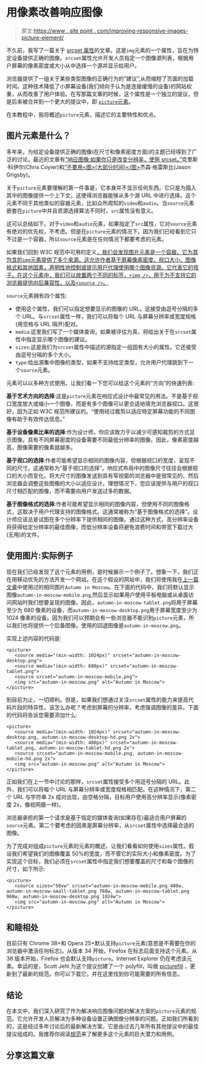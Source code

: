 # 用像素改善响应图像

> 原文:[https://www . site point . com/improving-responsive-images-picture-element/](https://www.sitepoint.com/improving-responsive-images-picture-element/)

不久前，我写了一篇关于 [srcset 属性](https://www.sitepoint.com/responsive-images-part-1-using-srcset/)的文章。这是`img`元素的一个属性，旨在为特定设备提供正确的图像。`srcset`属性允许开发人员指定一个图像源列表，根据用户屏幕的像素密度或大小从中选择一个源并显示给用户。

浏览器提供了一组关于某些类型图像的正确行为的“建议”,从而缩短了页面的加载时间。这种技术降低了小屏幕设备(我们倾向于认为是连接缓慢的设备)的网站权重，从而改善了用户体验。在写那篇文章的时候，这个属性是一个独立的提议，但是后来被合并到一个更大的提议中，即 [`picture`元素](https://html.spec.whatwg.org/multipage/embedded-content.html#the-picture-element)。

在本教程中，我将概述`picture`元素，描述它的主要特性和优点。

## 图片元素是什么？

多年来，为给定设备提供正确的图像(在尺寸和像素密度方面)的主题已经得到了广泛的讨论。最近的文章有[“响应图像:如果你只是改变分辨率，使用 srcset。”](http://css-tricks.com/responsive-images-youre-just-changing-resolutions-use-srcset/)克里斯·科伊尔(Chris Coyier)和[“不要用<图>(大部分时间)</图>](http://blog.cloudfour.com/dont-use-picture-most-of-the-time/)杰森·格雷斯比(Jason Grigsby)。

关于`picture`元素要理解的第一件事是，它本身并不显示任何东西。它只是为插入其中的图像提供一个上下文，这使得浏览器能够从多个源 URL 中进行选择。这个元素不同于其他类似的容器元素，比如众所周知的`video`和`audio`。当`source`元素嵌套在`picture`中并且资源选择算法不同时，`src`属性没有意义。

这可以总结如下。对于`video`和`audio`元素，如果指定了`src`属性，它对`source`元素有绝对的优先权，不考虑。但是在`picture`元素的情况下，因为我们已经看到它只不过是一个容器，所以`source`元素是在任何情况下都要考虑的元素。

如果我们回到 W3C 规范中可用的定义[，我们会发现图片元素是一个容器，它为其包含的`img`元素提供了多个来源。这允许作者基于屏幕像素密度、视口大小、图像格式和其他因素，声明性地控制或提示用户代理使用哪个图像资源。它代表它的孩子。在这个元素中，我们可以放置两个不同的标签，`<img />`，用于为不支持它的浏览器提供向后兼容性，以及`<source />`。](https://html.spec.whatwg.org/multipage/embedded-content.html#the-picture-element)

`source`元素拥有四个属性:

*   使用这个属性，我们可以指定想要显示的图像的 URL。这接受由逗号分隔的多个 URL。与`srcset`属性一样，我们可以将每个 URL 与屏幕分辨率或宽度规格(用空格与 URL 隔开)配对。
*   `media`:这里我们写了一个媒体查询，如果被评估为真，将给出关于在`srcset`属性中指定显示哪个图像的建议。
*   `sizes`:这是我们为`srcset`属性中描述的源指定一组固有大小的属性。它还接受由逗号分隔的多个大小。
*   `type`:给出源集中图像的类型，如果不支持给定类型，允许用户代理跳到下一个`source`元素。

元素可以以多种方式使用。让我们看一下您可以给这个元素的“方向”的快速列表:

**基于艺术方向的选择**:这是`picture`元素在响应式设计中最常见的用法。不是基于视口宽度放大或缩小一个图像，而是有多个图像可以更合适地填充浏览器视口。这很好，因为正如 W3C 规范所建议的。“使用经过裁剪以适应特定屏幕功能的不同图像有助于有效传达信息。”

**基于设备像素比率的选择**:作为设计师，你应该致力于以减少可感知裁剪的方式显示图像。具有不同屏幕密度的设备需要不同最低分辨率的图像。因此，像素密度越高，图像需要的像素就越多。

**基于视口的选择**:作者可能希望显示相同的图像内容，但根据视口的宽度，呈现不同的尺寸。这通常称为“基于视口的选择”。响应式布局中的图像尺寸往往会根据视口的大小而变化。将大尺寸的图像发送到具有窄视窗的浏览器中是很常见的，然后浏览器会调整这些图像的大小以适应设计。理想情况下，您应该提供与用户的视口尺寸相匹配的图像，而不需要向用户发送过多的数据。

**基于图像格式的选择**:作者可能希望显示相同的图像内容，但使用不同的图像格式，这取决于用户代理支持的图像格式。这通常被称为“基于图像格式的选择”。设计师应该总是试图在多个分辨率下提供相同的图像。通过这种方式，高分辨率设备将获得给定分辨率的最佳图像，而低分辨率设备将避免浪费时间和带宽下载过大(无用)的文件。

## 使用图片:实际例子

现在我们已经发现了这个元素的用例，是时候展示一个例子了。想象一下，我们正在用移动优先的方法开发一个网站。在这个假设的网站中，我们将使用我在[上一篇文章](https://www.sitepoint.com/responsive-images-part-1-using-srcset/)中使用过的相同图片`Autumn in Moscow`。在下面的代码中，我们将默认显示图像`autumn-in-moscow-mobile.png`,然后显示如果用户使用平板电脑或从桌面访问网站时我们想要呈现的图像。因此，`autumn-in-moscow-tablet.png`将用于屏幕至少为 680 像素的设备，而`autumn-in-moscow-desktop.png`用于屏幕宽度至少为 1024 像素的设备。因为我们可以预期会有一些浏览器不能识别`picture`元素，所以我们也将提供一个后备图像。使用的回退图像是`autumn-in-moscow.png`。

实现上述内容的代码是:

```
<picture>
   <source media="(min-width: 1024px)" srcset="autumn-in-moscow-desktop.png">
   <source media="(min-width: 680px)" srcset="autumn-in-moscow-tablet.png">
   <source srcset="autumn-in-moscow-mobile.png">
   <img src="autumn-in-moscow.png" alt="Autumn in Moscow">
</picture>
```

到目前为止，一切顺利。但是，如果我们想通过关注`srcset`属性的能力来提高代码片段的特异性，该怎么办呢？考虑到屏幕的分辨率，考虑强调图像的差异。下面的代码将告诉您需要添加什么:

```
<picture>
   <source media="(min-width: 1024px)" srcset="autumn-in-moscow-desktop.png, autumn-in-moscow-desktop-hd.png 2x">
   <source media="(min-width: 480px)" srcset="autumn-in-moscow-tablet.png, autumn-in-moscow-tablet-hd.png 2x">
   <source srcset="autumn-in-moscow-mobile.png, autumn-in-moscow-mobile-hd.png 2x">
   <img src="autumn-in-moscow.png" alt="Autumn in Moscow">
</picture>
```

正如我们在上一节中讨论的那样，`srcset`属性接受多个用逗号分隔的 URL。此外，我们可以将每个 URL 与屏幕分辨率或宽度规格相匹配。在这种情况下，第二个 URL 与字符串 2x 成对出现，由空格分隔，目标用户使用高分辨率显示(像素密度 2x，像视网膜一样)。

浏览器承担的第一个请求是基于指定的媒体查询(如果存在)最适合用户屏幕的`source`元素。第二个要考虑的因素是屏幕分辨率，从`srcset`属性中选择最合适的图像。

为了完成对组成`picture`元素的元素的概述，让我们看看如何使用`sizes`属性。假设我们希望我们的图像覆盖 50%的宽度，而不管它的实际大小和像素密度。为了实现这个目标，我们必须在`srcset`属性中指定我们想要覆盖的尺寸和每个图像的尺寸，如下所示:

```
<picture>
   <source sizes="50vw" srcset="autumn-in-moscow-mobile.png 480w, autumn-in-moscow-small-tablet.png 768w, autumn-in-moscow-tablet.png 968w, autumn-in-moscow-desktop.png 1024w">
   <img src="autumn-in-moscow.png" alt="Autumn in Moscow">
</picture>
```

## 和睦相处

目前只有 Chrome 38+和 Opera 25+默认支持`picture`元素(意思是不需要在你的浏览器中激活任何标志)。从版本 34 开始，Firefox 在标志后面支持这个元素。从 38 版本开始，Firefox 也会默认支持`picture`。Internet Explorer 仍在考虑该元素。幸运的是，Scott Jehl 为这个提议创建了一个 polyfill，叫做 [picturefill](https://github.com/scottjehl/picturefill) ，更新到了最新的规范。你可以下载它，并在这里找到你可能需要的所有信息。

## 结论

在本文中，我们深入研究了作为解决响应图像问题的解决方案的`picture`元素的规范。它允许开发人员解决为多种设备设置正确图像分辨率的问题。正如我们所看到的，这是经过多年讨论后的最新解决方案，它是由过去几年所有其他提议中的最佳提议组成的。我推荐你阅读[规范](https://html.spec.whatwg.org/multipage/embedded-content.html#the-picture-element)来了解更多这个元素的巨大潜力和用例。

## 分享这篇文章